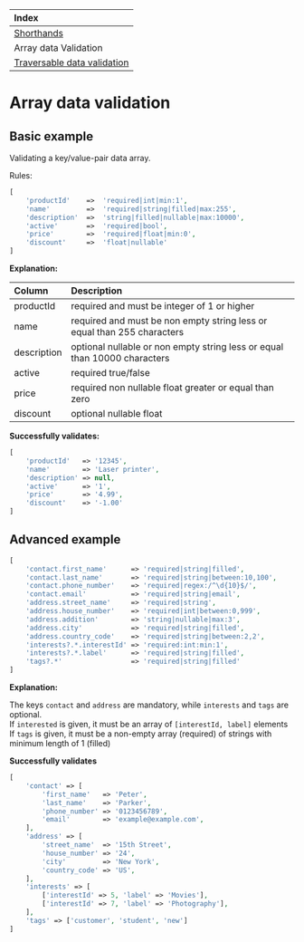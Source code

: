 | Index                                              |
|:-------------------------------------------------- |
| [Shorthands](available-shorthands.md)              |
| Array data Validation                              |
| [Traversable data validation](traversable-data.md) |  

# Array data validation

## Basic example

Validating a key/value-pair data array.

Rules:
```php
[
    'productId'    =>  'required|int|min:1',                          
    'name'         =>  'required|string|filled|max:255',             
    'description'  =>  'string|filled|nullable|max:10000',           
    'active'       =>  'required|bool',
    'price'        =>  'required|float|min:0',
    'discount'     =>  'float|nullable'     
]
```

**Explanation:**

| Column       | Description                                                               |
|:-------------|:------------------------------------------------------------------------- |
| productId    | required and must be integer of 1 or higher                               |
| name         | required and must be non empty string less or equal than 255 characters   |
| description  | optional nullable or non empty string less or equal than 10000 characters |
| active       | required true/false                                                       |
| price        | required non nullable float greater or equal than zero                    |
| discount     | optional nullable float                                                   |

**Successfully validates:**
```php
[
    'productId'   => '12345',
    'name'        => 'Laser printer',
    'description' => null,
    'active'      => '1',
    'price'       => '4.99',
    'discount'    => '-1.00'
]
```

## Advanced example
```php
[
    'contact.first_name'      => 'required|string|filled',
    'contact.last_name'       => 'required|string|between:10,100',
    'contact.phone_number'    => 'required|regex:/^\d{10}$/',
    'contact.email'           => 'required|string|email',     
    'address.street_name'     => 'required|string',
    'address.house_number'    => 'required|int|between:0,999',
    'address.addition'        => 'string|nullable|max:3',
    'address.city'            => 'required|string|filled',
    'address.country_code'    => 'required|string|between:2,2',    
    'interests?.*.interestId' => 'required:int:min:1',
    'interests?.*.label'      => 'required|string|filled',                    
    'tags?.*'                 => 'required|string|filled'                   
]
```

**Explanation:**

The keys `contact` and `address` are mandatory, while `interests` and `tags` are optional.  
If `interested` is given, it must be an array of `[interestId, label]` elements  
If `tags` is given, it must be a non-empty array (required) of strings with minimum length of 1 (filled)

**Successfully validates**
```php
[
    'contact' => [
        'first_name'   => 'Peter',
        'last_name'    => 'Parker',  
        'phone_number' => '0123456789',
        'email'        => 'example@example.com',
    ],
    'address' => [
        'street_name'  => '15th Street',
        'house_number' => '24',
        'city'         => 'New York',
        'country_code' => 'US',
    ],
    'interests' => [
        ['interestId' => 5, 'label' => 'Movies'],
        ['interestId' => 7, 'label' => 'Photography'],        
    ],
    'tags' => ['customer', 'student', 'new']       
]
```  
